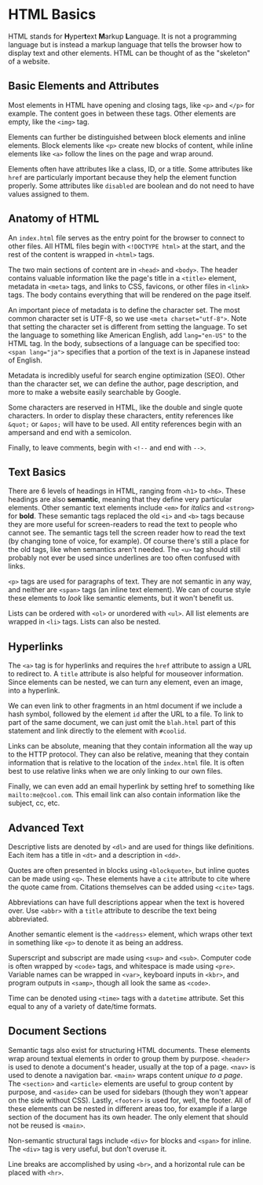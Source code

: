 # HTML Basics
HTML stands for **H**yper**t**ext **M**arkup **L**anguage. It is not a programming language but is instead a markup language that tells the browser how to display text and other elements. HTML can be thought of as the "skeleton" of a website.

## Basic Elements and Attributes
Most elements in HTML have opening and closing tags, like `<p>` and `</p>` for example. The content goes in between these tags. Other elements are empty, like the `<img>` tag.

Elements can further be distinguished between block elements and inline elements. Block elements like `<p>` create new blocks of content, while inline elements like `<a>` follow the lines on the page and wrap around.

Elements often have attributes like a class, ID, or a title. Some attributes like `href` are particularly important because they help the element function properly. Some attributes like `disabled` are boolean and do not need to have values assigned to them.

## Anatomy of HTML
An `index.html` file serves as the entry point for the browser to connect to other files. All HTML files begin with `<!DOCTYPE html>` at the start, and the rest of the content is wrapped in `<html>` tags.

The two main sections of content are in `<head>` and `<body>`. The header contains valuable information like the page's title in a `<title>` element, metadata in `<meta>` tags, and links to CSS, favicons, or other files in `<link>` tags. The body contains everything that will be rendered on the page itself.

An important piece of metadata is to define the character set. The most common character set is UTF-8, so we use `<meta charset="utf-8">`. Note that setting the character set is different from setting the language. To set the language to something like American English, add `lang="en-US"` to the HTML tag. In the body, subsections of a language can be specified too: `<span lang="ja">` specifies that a portion of the text is in Japanese instead of English. 

Metadata is incredibly useful for search engine optimization (SEO). Other than the character set, we can define the author, page description, and more to make a website easily searchable by Google.

Some characters are reserved in HTML, like the double and single quote characters. In order to display these characters, entity references like `&quot;` or `&apos;` will have to be used. All entity references begin with an ampersand and end with a semicolon.

Finally, to leave comments, begin with `<!--` and end with `-->`.

## Text Basics
There are 6 levels of headings in HTML, ranging from `<h1>` to `<h6>`. These headings are also **semantic**, meaning that they define very particular elements. Other semantic text elements include `<em>` for *italics* and `<strong>` for **bold**. These semantic tags replaced the old `<i>` and `<b>` tags because they are more useful for screen-readers to read the text to people who cannot see. The semantic tags tell the screen reader how to read the text (by changing tone of voice, for example). Of course there's still a place for the old tags, like when semantics aren't needed. The `<u>` tag should still probably not ever be used since underlines are too often confused with links.

`<p>` tags are used for paragraphs of text. They are not semantic in any way, and neither are `<span>` tags (an inline text element). We can of course style these elements to *look* like semantic elements, but it won't benefit us.

Lists can be ordered with `<ol>` or unordered with `<ul>`. All list elements are wrapped in `<li>` tags. Lists can also be nested.

## Hyperlinks
The `<a>` tag is for hyperlinks and requires the `href` attribute to assign a URL to redirect to. A `title` attribute is also helpful for mouseover information. Since elements can be nested, we can turn any element, even an image, into a hyperlink.

We can even link to other fragments in an html document if we include a hash symbol, followed by the element `id` after the URL to a file. To link to part of the same document, we can just omit the `blah.html` part of this statement and link directly to the element with `#coolid`.

Links can be absolute, meaning that they contain information all the way up to the HTTP protocol. They can also be relative, meaning that they contain information that is relative to the location of the `index.html` file. It is often best to use relative links when we are only linking to our own files.

Finally, we can even add an email hyperlink by setting href to something like `mailto:me@cool.com`. This email link can also contain information like the subject, cc, etc.

## Advanced Text
Descriptive lists are denoted by `<dl>` and are used for things like definitions. Each item has a title in `<dt>` and a description in `<dd>`.

Quotes are often presented in blocks using `<blockquote>`, but inline quotes can be made using `<q>`. These elements have a `cite` attribute to cite where the quote came from. Citations themselves can be added using `<cite>` tags.

Abbreviations can have full descriptions appear when the text is hovered over. Use `<abbr>` with a `title` attribute to describe the text being abbreviated.

Another semantic element is the `<address>` element, which wraps other text in something like `<p>` to denote it as being an address.

Superscript and subscript are made using `<sup>` and `<sub>`. Computer code is often wrapped by `<code>` tags, and whitespace is made using `<pre>`. Variable names can be wrapped in `<var>`, keyboard inputs in `<kbr>`, and program outputs in `<samp>`, though all look the same as `<code>`.

Time can be denoted using `<time>` tags with a `datetime` attribute. Set this equal to any of a variety of date/time formats.

## Document Sections
Semantic tags also exist for structuring HTML documents. These elements wrap around textual elements in order to group them by purpose. `<header>` is used to denote a document's header, usually at the top of a page. `<nav>` is used to denote a navigation bar. `<main>` wraps content *unique to a page*. The `<section>` and `<article>` elements are useful to group content by purpose, and `<aside>` can be used for sidebars (though they won't appear on the side without CSS). Lastly, `<footer>` is used for, well, the footer. All of these elements can be nested in different areas too, for example if a large section of the document has its own header. The only element that should not be reused is `<main>`.

Non-semantic structural tags include `<div>` for blocks and `<span>` for inline. The `<div>` tag is very useful, but don't overuse it.

Line breaks are accomplished by using `<br>`, and a horizontal rule can be placed with `<hr>`.